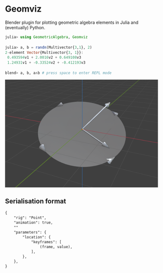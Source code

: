 # Geomviz

Blender plugin for plotting geometric algebra elements in Julia and (eventually) Python.

```julia
julia> using GeometricAlgebra, Geomviz

julia> a, b = randn(Multivector{3,1}, 2)
2-element Vector{Multivector{3, 1}}:
 0.493594v1 + 2.0016v2 + 0.649108v3
 1.24931v1 + -0.33524v2 + -0.412193v3

blend> a, b, a∧b # press space to enter REPL mode
```

![Blender screenshot](docs/blender-screenshot.png)


## Serialisation format

```
{
	"rig": "Point",
	"animation": true,
	""
	"parameters": {
		"location": {
			"keyframes": [
				(frame, value),
			],
		},
	},
}
```